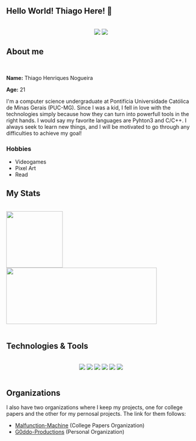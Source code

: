 ## Hello World! Thiago Here! 👋

<br>

<!-- Shields do Projeto -->

<div align="center">

  <a href="mailto:thiagohnogueira01@gmail.com" alt="Gmail">
        <img src="https://img.shields.io/badge/GMAIL-EA4335?style=for-the-badge&logo=gmail&logoColor=white" /></a>

  <a href="https://www.linkedin.com/in/thiagoh-nogueira/" alt="Linkedin">
        <img src="https://img.shields.io/badge/LINKEDIN-0A66C2?style=for-the-badge&logo=linkedin" /></a>

</div>

## **About me**
<br>

**Name:** Thiago Henriques Nogueira
<br>

**Age:** 21
<br>

I'm a computer science undergraduate at Pontifícia Universidade Católica de Minas Gerais (PUC-MG). Since I was a kid, I fell in love with the technologies simply because how they can turn into powerfull tools in the right hands. I would say my favorite languages are Pyhton3 and C/C++. I always seek to learn new things, and I will be motivated to go through any difficulties to achieve my goal! 


### **Hobbies**

- Videogames
- Pixel Art 
- Read

## **My Stats**
<br>

<div>
  <img height="150em" src="https://github-readme-stats.vercel.app/api?username=ThiagoHN&show_icons=false&theme=gotham&include_all_commits=true&count_private=true" align="center"/> &nbsp;&nbsp;&nbsp;
  <img height="150em"  width= "400em" src="https://github-readme-stats.vercel.app/api/top-langs/?username=ThiagoHN&layout=compact&langs_count=16&theme=gotham" align="center"/>
</div>

<br>

## **Technologies & Tools**

<div align="center">
<br>
  
  <a href="#" alt="Linux">
        <img src="https://img.shields.io/badge/LINUX-FCC624?style=for-the-badge&logo=linux&logoColor=black" /></a>
  
  <a href="#" alt="Git">
        <img src="https://img.shields.io/badge/GIT-F05032?style=for-the-badge&logo=git&logoColor=white" /></a>

  <a href="#" alt="Python">
        <img src="https://img.shields.io/badge/PYTHON3-3776AB?style=for-the-badge&logo=python&logoColor=white" /></a>

  <a href="#" alt="C++">
        <img src="https://img.shields.io/badge/C++-00599C?style=for-the-badge&logo=cplusplus" /></a>

  <a href="#" alt="Java">
        <img src="https://img.shields.io/badge/JAVA-007396?style=for-the-badge&logo=java&logoColor=white" /></a>

  <a href="#" alt="Html">
        <img src="https://img.shields.io/badge/HTML-E34F26?style=for-the-badge&logo=html5&logoColor=white" /></a>

</div>

<br>

## **Organizations**

I also have two organizations where I keep my projects, one for college papers and the other for my pernosal projects. The link for them follows:

- [Malfunction-Machine](https://github.com/Malfunction-Machine) (College Papers Organization)
- [G0ddo-Productions](https://github.com/G0ddo-Productions)  (Personal Organization)